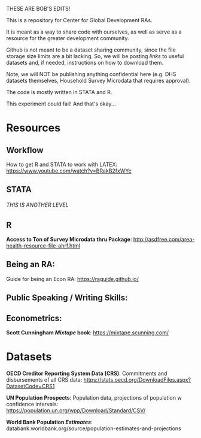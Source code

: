THESE ARE BOB'S EDITS!

This is a repository for Center for Global Development RAs.

It is meant as a way to share code with ourselves, as well as serve as a resource for the greater development community. 

Github is not meant to be a dataset sharing community, since the file storage size limits are a bit lacking. 
So, we will be posting *links* to useful datasets and, if needed, instructions on how to download them.

Note, we will NOT be publishing anything confidential here (e.g. DHS datasets themselves, Household Survey Microdata that requires approval).

The code is mostly written in STATA and R. 

This experiment could fail! And that's okay...

# Resources

## Workflow

How to get R and STATA to work with LATEX: https://www.youtube.com/watch?v=BRakB2fxWYc

## STATA

###### THIS IS ANOTHER LEVEL

## R

**Access to Ton of Survey Microdata thru Package**: http://asdfree.com/area-health-resource-file-ahrf.html

## Being an RA:

Guide for being an Econ RA: https://raguide.github.io/

## Public Speaking / Writing Skills:

## Econometrics:

**Scott Cunningham _Mixtape_ book**: https://mixtape.scunning.com/


# Datasets

**OECD Creditor Reporting System Data (CRS)**: Commitments and disbursements of all CRS data: https://stats.oecd.org/DownloadFiles.aspx?DatasetCode=CRS1

**UN Population Prospects**: Population data, projections of population w confidence intervals: https://population.un.org/wpp/Download/Standard/CSV/

**World Bank Population _Estimates_**: databank.worldbank.org/source/population-estimates-and-projections









